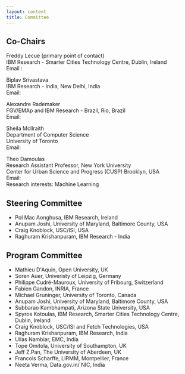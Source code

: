 ```yaml
---
layout: content
title: Committee
---
```


## Co-Chairs

Freddy Lecue (primary point of contact) <br/>
IBM Research - Smarter Cities Technology Centre, Dublin, Ireland <br/>
Email : <script type='text/javascript'>var a = new Array('om','.ib','@ie','cue','fre','ddy','.le','m.c');document.write("<a href='mailto:"+a[4]+a[5]+a[6]+a[3]+a[2]+a[1]+a[7]+a[0]+"'>"+a[4]+a[5]+a[6]+a[3]+a[2]+a[1]+a[7]+a[0]+"</a>");</script>

Biplav Srivastava <br/>
IBM Research - India, New Delhi, India <br/>
Email: <script type='text/javascript'>var a = new Array('.ibm.','sbipl','av@in','com');document.write("<a href='mailto:"+a[1]+a[2]+a[0]+a[3]+"'>"+a[1]+a[2]+a[0]+a[3]+"</a>");</script>

Alexandre Rademaker <br/>
FGV/EMAp and IBM Research - Brazil, Rio, Brazil <br/>
Email: <script type='text/javascript'>var a = new Array('bm','br','d@','ra','ex','al','.i','.c','om');document.write("<a href='mailto:"+a[5]+a[4]+a[3]+a[2]+a[1]+a[6]+a[0]+a[7]+a[8]+"'>"+a[5]+a[4]+a[3]+a[2]+a[1]+a[6]+a[0]+a[7]+a[8]+"</a>");</script>

Sheila McIlraith <br/>
Department of Computer Science <br/>
University of Toronto <br/>
Email: <script type='text/javascript'>var a = new Array('edu','sheila@cs','.toronto.');document.write("<a href='mailto:"+a[1]+a[2]+a[0]+"'>"+a[1]+a[2]+a[0]+"</a>");</script>

Theo Damoulas<br/>
Research Assistant Professor, New York University <br/>
Center for Urban Science and Progress (CUSP) Brooklyn, USA<br/>
Email: <script type='text/javascript'>var a = new Array('du','.e','as','ul','da','mo','@n','yu');document.write("<a href='mailto:"+a[4]+a[5]+a[3]+a[2]+a[6]+a[7]+a[1]+a[0]+"'>"+a[4]+a[5]+a[3]+a[2]+a[6]+a[7]+a[1]+a[0]+"</a>");</script><br/>
Research interests: Machine Learning


## Steering Committee
 
- Pol Mac Aonghusa, IBM Research, Ireland
- Anupam Joshi, University of Maryland, Baltimore County, USA
- Craig Knoblock, USC/ISI, USA
- Raghuram Krishanpuram, IBM Research - India

## Program Committee

- Mathieu D'Aquin, Open University, UK
- Soren Auer, Univeristy of Leipzig, Germany
- Philippe Cudré-Mauroux, University of Fribourg, Switzerland
- Fabien Gandon, INRIA, France
- Michael Gruninger, University of Toronto, Canada
- Anupam Joshi, University of Maryland, Baltimore County, USA
- Subbarao Kambhampati, Arizona State University, USA
- Spyros Kotoulas, IBM Research, Smarter Cities Technology Centre, Dublin, Ireland
- Craig Knoblock, USC/ISI and Fetch Technologies, USA
- Raghuram Krishanpuram, IBM Research, India
- Ullas Nambiar, EMC, India
- Tope Omitola, University of Southampton, UK
- Jeff Z.Pan, The University of Aberdeen, UK
- Francois Scharffe, LIRMM, Montpellier, France
- Neeta Verma, Data.gov.in/ NIC, India
